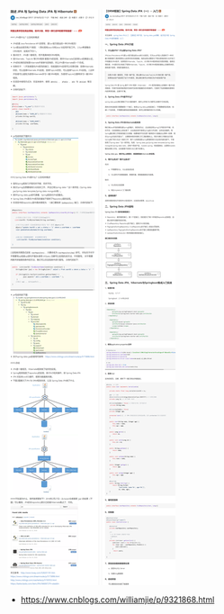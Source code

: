 ![](./imgs/SpringJPA.png)
![](./imgs/SpringJPA2.png)

- https://www.cnblogs.com/williamjie/p/9321868.html